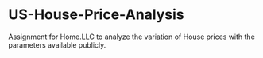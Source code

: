 # US-House-Price-Analysis
Assignment for Home.LLC to analyze the variation of House prices with the parameters available publicly.
